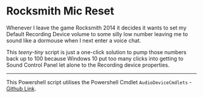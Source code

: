 # Rocksmith Mic Reset
Whenever I leave the game Rocksmith 2014 it decides it wants to set my Default Recording Device volume to some silly low number leaving me to sound like a dormouse when I next enter a voice chat. 

This _teeny-tiny_ script is just a one-click solution to pump those numbers back up to 100 because Windows 10 put too many clicks into getting to Sound Control Panel let alone to the Recording device properties.

---

This Powershell script utilises the Powershell Cmdlet `AudioDeviceCmdlets` - [Github Link](https://github.com/frgnca/AudioDeviceCmdlets).
